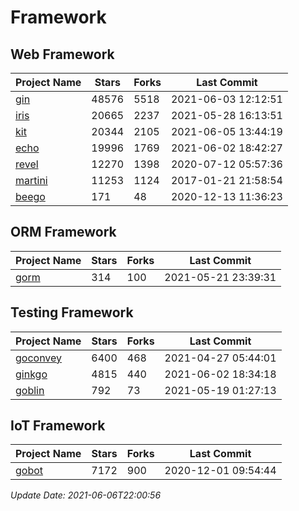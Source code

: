 # Framework

## Web Framework
| Project Name | Stars | Forks | Last Commit |
| ------------ | ----- | ----- | ----------- |
| [gin](https://github.com/gin-gonic/gin) | 48576 | 5518 | 2021-06-03 12:12:51 |
| [iris](https://github.com/kataras/iris) | 20665 | 2237 | 2021-05-28 16:13:51 |
| [kit](https://github.com/go-kit/kit) | 20344 | 2105 | 2021-06-05 13:44:19 |
| [echo](https://github.com/labstack/echo) | 19996 | 1769 | 2021-06-02 18:42:27 |
| [revel](https://github.com/revel/revel) | 12270 | 1398 | 2020-07-12 05:57:36 |
| [martini](https://github.com/go-martini/martini) | 11253 | 1124 | 2017-01-21 21:58:54 |
| [beego](https://github.com/astaxie/beego) | 171 | 48 | 2020-12-13 11:36:23 |

## ORM Framework
| Project Name | Stars | Forks | Last Commit |
| ------------ | ----- | ----- | ----------- |
| [gorm](https://github.com/jinzhu/gorm) | 314 | 100 | 2021-05-21 23:39:31 |

## Testing Framework
| Project Name | Stars | Forks | Last Commit |
| ------------ | ----- | ----- | ----------- |
| [goconvey](https://github.com/smartystreets/goconvey) | 6400 | 468 | 2021-04-27 05:44:01 |
| [ginkgo](https://github.com/onsi/ginkgo) | 4815 | 440 | 2021-06-02 18:34:18 |
| [goblin](https://github.com/franela/goblin) | 792 | 73 | 2021-05-19 01:27:13 |

## IoT Framework
| Project Name | Stars | Forks | Last Commit |
| ------------ | ----- | ----- | ----------- |
| [gobot](https://github.com/hybridgroup/gobot) | 7172 | 900 | 2020-12-01 09:54:44 |

*Update Date: 2021-06-06T22:00:56*